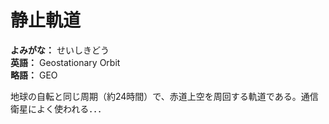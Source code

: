 # 静止軌道

**よみがな：** せいしきどう  
**英語：** Geostationary Orbit  
**略語：** GEO 

地球の自転と同じ周期（約24時間）で、赤道上空を周回する軌道である。通信衛星によく使われる．．．
